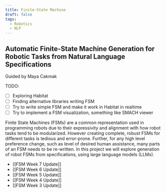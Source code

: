 ```yaml
---
title: Finite-State Machine
draft: false
tags:
  - Robotics
  - NLP
---
```

## Automatic Finite-State Machine Generation for Robotic Tasks from Natural Language Specifications
Guided by Maya Cakmak

TODO:
- [ ] Exploring Habitat
- [ ] Finding alternative libraries writing FSM
- [ ] Try to write simple FSM and make it work in Habitat in realtime
- [ ] Try to implement a FSM visualization, something like SMACH viewer

Finite State Machines (FSMs) are a common representation used in programming robots due to their expressivity and alignment with how robot tasks tend to be modularized. However creating complete, robust FSMs for different tasks is tedious and error-prone. Further, for any high level preference change, such as level of desired human assistance, many parts of an FSM needs to be re-written. In this project we will explore generation of robot FSMs from specifications, using large language models (LLMs).

- [[FSM Week 7 Update]]
- [[FSM Week 6 Update]]
- [[FSM Week 5 Update]]
- [[FSM Week 4 Update]]
- [[FSM Week 3 Update]]
